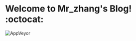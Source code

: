 # Welcome to Mr_zhang's Blog! :octocat:
![AppVeyor](https://img.shields.io/appveyor/ci/522338473/blogs.svg)
